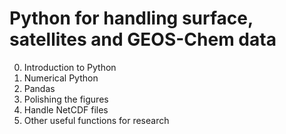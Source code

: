 # Python for handling surface, satellites and GEOS-Chem data

0. Introduction to Python
1. Numerical Python
2. Pandas
3. Polishing the figures
4. Handle NetCDF files
5. Other useful functions for research
